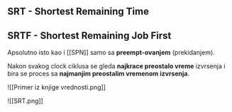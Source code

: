 
## SRT - Shortest Remaining Time
## SRTF - Shortest Remaining Job First

Apsolutno isto kao i [[SPN]] samo sa **preempt-ovanjem** (prekidanjem).

Nakon svakog clock ciklusa se gleda **najkrace preostalo vreme** izvrsenja i bira se proces sa **najmanjim preostalim vremenom izvrsenja**.

![[Primer iz knjige vrednosti.png]]

![[SRT.png]]